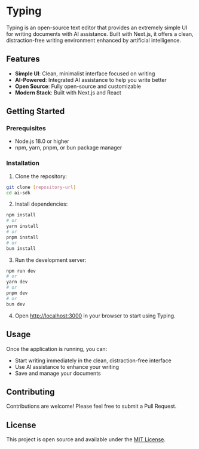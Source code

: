 # Typing

Typing is an open-source text editor that provides an extremely simple UI for writing documents with AI assistance. Built with Next.js, it offers a clean, distraction-free writing environment enhanced by artificial intelligence.

## Features

- **Simple UI**: Clean, minimalist interface focused on writing
- **AI-Powered**: Integrated AI assistance to help you write better
- **Open Source**: Fully open-source and customizable
- **Modern Stack**: Built with Next.js and React

## Getting Started

### Prerequisites

- Node.js 18.0 or higher
- npm, yarn, pnpm, or bun package manager

### Installation

1. Clone the repository:
```bash
git clone [repository-url]
cd ai-sdk
```

2. Install dependencies:
```bash
npm install
# or
yarn install
# or
pnpm install
# or
bun install
```

3. Run the development server:
```bash
npm run dev
# or
yarn dev
# or
pnpm dev
# or
bun dev
```

4. Open [http://localhost:3000](http://localhost:3000) in your browser to start using Typing.

## Usage

Once the application is running, you can:
- Start writing immediately in the clean, distraction-free interface
- Use AI assistance to enhance your writing
- Save and manage your documents

## Contributing

Contributions are welcome! Please feel free to submit a Pull Request.

## License

This project is open source and available under the [MIT License](LICENSE).